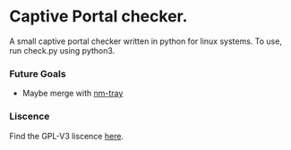 # Captive Portal checker.
A small captive portal checker written in python for linux systems. To use, run check.py using python3.

### Future Goals
* Maybe merge with [nm-tray](https://github.com/NetworkManager/network-manager-applet)

### Liscence
Find the GPL-V3 liscence [here](https://github.com/ramansarda2000/captive-portal-checker/blob/master/LICENSE).
